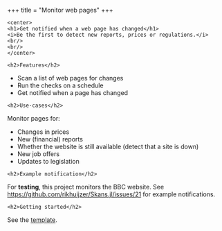 +++
title = "Monitor web pages"
+++

~~~
<center>
<h1>Get notified when a web page has changed</h1>
<i>Be the first to detect new reports, prices or regulations.</i>
<br/>
<br/>
</center>
~~~

~~~
<h2>Features</h2>
~~~

- Scan a list of web pages for changes
- Run the checks on a schedule
- Get notified when a page has changed

~~~
<h2>Use-cases</h2>
~~~

Monitor pages for:

- Changes in prices
- New (financial) reports
- Whether the website is still available (detect that a site is down)
- New job offers
- Updates to legislation

~~~
<h2>Example notification</h2>
~~~

For **testing**, this project monitors the BBC website.
See <https://github.com/rikhuijzer/Skans.jl/issues/21> for example notifications.

~~~
<h2>Getting started</h2>
~~~

See the [template](/template).
